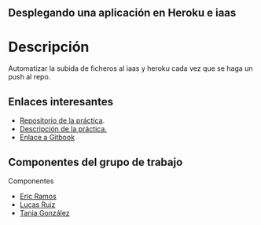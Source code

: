 ## Desplegando una aplicación en Heroku e iaas


# Descripción

Automatizar la subida de ficheros al iaas y heroku cada vez que se haga un push al repo.



## Enlaces interesantes 
 
* [Repositorio de la práctica](https://github.com/ULL-ESIT-SYTW-1617/practica-despliegues-en-iaas-y-heroku-ericlucastania).
* [Descripción de la práctica.](https://crguezl.github.io/ull-esit-1617/practicas/practicaiaas.html)
* [Enlace a Gitbook](https://www.gitbook.com/book/alu0100785265/gitbook-let/details)


## Componentes del grupo de trabajo
Componentes
* [Eric Ramos](https://github.com/alu0100786330)
* [Lucas Ruiz](https://github.com/alu0100785265)
* [Tania González](https://github.com/tania77)
